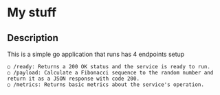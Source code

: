 # My stuff 

## Description
This is a simple go application that runs has 4 endpoints setup
 ```/health: Returns a 200 OK status if service is healthy
○ /ready: Returns a 200 OK status and the service is ready to run.
○ /payload: Calculate a Fibonacci sequence to the random number and
return it as a JSON response with code 200.
○ /metrics: Returns basic metrics about the service's operation.